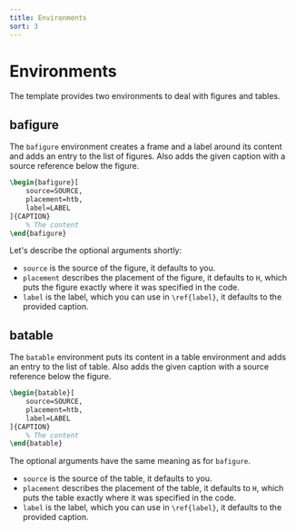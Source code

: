 ```yaml
---
title: Environments
sort: 3
---
```

# Environments
The template provides two environments to deal with figures and tables.
## bafigure
The `bafigure` environment creates a frame and a label around its content and adds an entry to the list of figures. Also adds the given caption with a source reference below the figure.
```latex
\begin{bafigure}[
    source=SOURCE,
    placement=htb,
    label=LABEL
]{CAPTION}
    % The content
\end{bafigure}
```
Let's describe the optional arguments shortly:
- `source` is the source of the figure, it defaults to you.
- `placement` describes the placement of the figure, it defaults to `H`, which puts the figure exactly where it was specified in the code.
- `label` is the label, which you can use in `\ref{label}`, it defaults to the provided caption.

## batable
The `batable` environment puts its content in a table environment and adds an entry to the list of table. Also adds the given caption with a source reference below the figure.
```latex
\begin{batable}[
    source=SOURCE,
    placement=htb,
    label=LABEL
]{CAPTION}
    % The content
\end{batable}
```
The optional arguments have the same meaning as for `bafigure`.
- `source` is the source of the table, it defaults to you.
- `placement` describes the placement of the table, it defaults to `H`, which puts the table exactly where it was specified in the code.
- `label` is the label, which you can use in `\ref{label}`, it defaults to the provided caption.
